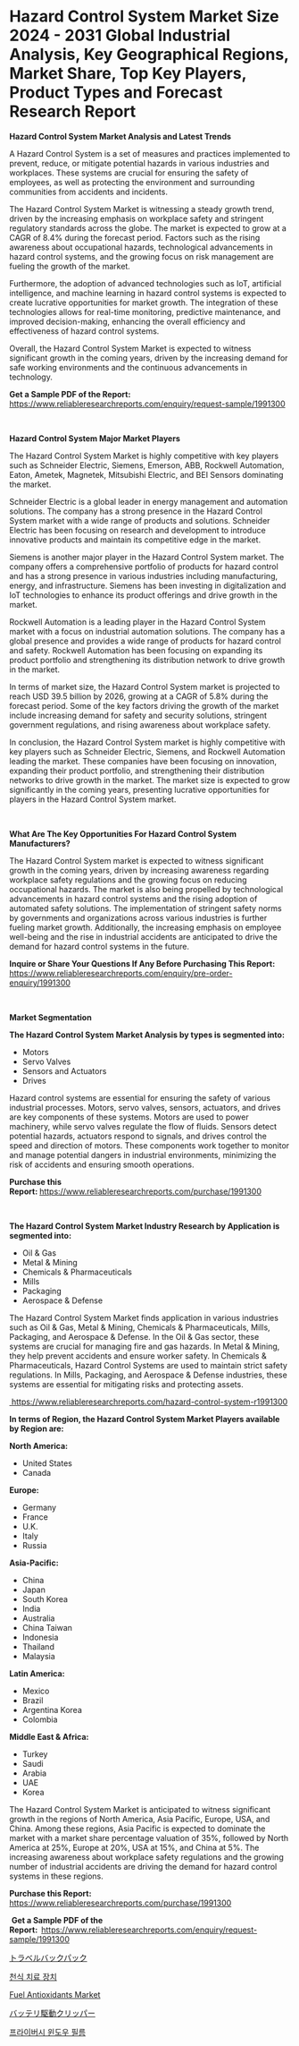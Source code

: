 <p><h1>Hazard Control System Market Size 2024 - 2031 Global Industrial Analysis, Key Geographical Regions, Market Share, Top Key Players, Product Types and Forecast Research Report</h1></p><p><strong>Hazard Control System Market Analysis and Latest Trends</strong></p>
<p><p>A Hazard Control System is a set of measures and practices implemented to prevent, reduce, or mitigate potential hazards in various industries and workplaces. These systems are crucial for ensuring the safety of employees, as well as protecting the environment and surrounding communities from accidents and incidents.</p><p>The Hazard Control System Market is witnessing a steady growth trend, driven by the increasing emphasis on workplace safety and stringent regulatory standards across the globe. The market is expected to grow at a CAGR of 8.4% during the forecast period. Factors such as the rising awareness about occupational hazards, technological advancements in hazard control systems, and the growing focus on risk management are fueling the growth of the market.</p><p>Furthermore, the adoption of advanced technologies such as IoT, artificial intelligence, and machine learning in hazard control systems is expected to create lucrative opportunities for market growth. The integration of these technologies allows for real-time monitoring, predictive maintenance, and improved decision-making, enhancing the overall efficiency and effectiveness of hazard control systems.</p><p>Overall, the Hazard Control System Market is expected to witness significant growth in the coming years, driven by the increasing demand for safe working environments and the continuous advancements in technology.</p></p>
<p><strong>Get a Sample PDF of the Report:&nbsp;</strong> <a href="https://www.reliableresearchreports.com/enquiry/request-sample/1991300">https://www.reliableresearchreports.com/enquiry/request-sample/1991300</a></p>
<p>&nbsp;</p>
<p><strong>Hazard Control System Major Market Players</strong></p>
<p><p>The Hazard Control System Market is highly competitive with key players such as Schneider Electric, Siemens, Emerson, ABB, Rockwell Automation, Eaton, Ametek, Magnetek, Mitsubishi Electric, and BEI Sensors dominating the market.</p><p>Schneider Electric is a global leader in energy management and automation solutions. The company has a strong presence in the Hazard Control System market with a wide range of products and solutions. Schneider Electric has been focusing on research and development to introduce innovative products and maintain its competitive edge in the market.</p><p>Siemens is another major player in the Hazard Control System market. The company offers a comprehensive portfolio of products for hazard control and has a strong presence in various industries including manufacturing, energy, and infrastructure. Siemens has been investing in digitalization and IoT technologies to enhance its product offerings and drive growth in the market.</p><p>Rockwell Automation is a leading player in the Hazard Control System market with a focus on industrial automation solutions. The company has a global presence and provides a wide range of products for hazard control and safety. Rockwell Automation has been focusing on expanding its product portfolio and strengthening its distribution network to drive growth in the market.</p><p>In terms of market size, the Hazard Control System market is projected to reach USD 39.5 billion by 2026, growing at a CAGR of 5.8% during the forecast period. Some of the key factors driving the growth of the market include increasing demand for safety and security solutions, stringent government regulations, and rising awareness about workplace safety.</p><p>In conclusion, the Hazard Control System market is highly competitive with key players such as Schneider Electric, Siemens, and Rockwell Automation leading the market. These companies have been focusing on innovation, expanding their product portfolio, and strengthening their distribution networks to drive growth in the market. The market size is expected to grow significantly in the coming years, presenting lucrative opportunities for players in the Hazard Control System market.</p></p>
<p>&nbsp;</p>
<p><strong>What Are The Key Opportunities For Hazard Control System Manufacturers?</strong></p>
<p><p>The Hazard Control System market is expected to witness significant growth in the coming years, driven by increasing awareness regarding workplace safety regulations and the growing focus on reducing occupational hazards. The market is also being propelled by technological advancements in hazard control systems and the rising adoption of automated safety solutions. The implementation of stringent safety norms by governments and organizations across various industries is further fueling market growth. Additionally, the increasing emphasis on employee well-being and the rise in industrial accidents are anticipated to drive the demand for hazard control systems in the future.</p></p>
<p><strong>Inquire or Share Your Questions If Any Before Purchasing This Report:</strong> <a href="https://www.reliableresearchreports.com/enquiry/pre-order-enquiry/1991300">https://www.reliableresearchreports.com/enquiry/pre-order-enquiry/1991300</a></p>
<p>&nbsp;</p>
<p><strong>Market Segmentation</strong></p>
<p><strong>The Hazard Control System Market Analysis by types is segmented into:</strong></p>
<p><ul><li>Motors</li><li>Servo Valves</li><li>Sensors and Actuators</li><li>Drives</li></ul></p>
<p><p>Hazard control systems are essential for ensuring the safety of various industrial processes. Motors, servo valves, sensors, actuators, and drives are key components of these systems. Motors are used to power machinery, while servo valves regulate the flow of fluids. Sensors detect potential hazards, actuators respond to signals, and drives control the speed and direction of motors. These components work together to monitor and manage potential dangers in industrial environments, minimizing the risk of accidents and ensuring smooth operations.</p></p>
<p><strong>Purchase this Report:&nbsp;</strong><a href="https://www.reliableresearchreports.com/purchase/1991300">https://www.reliableresearchreports.com/purchase/1991300</a></p>
<p>&nbsp;</p>
<p><strong>The Hazard Control System Market Industry Research by Application is segmented into:</strong></p>
<p><ul><li>Oil & Gas</li><li>Metal & Mining</li><li>Chemicals & Pharmaceuticals</li><li>Mills</li><li>Packaging</li><li>Aerospace & Defense</li></ul></p>
<p><p>The Hazard Control System Market finds application in various industries such as Oil & Gas, Metal & Mining, Chemicals & Pharmaceuticals, Mills, Packaging, and Aerospace & Defense. In the Oil & Gas sector, these systems are crucial for managing fire and gas hazards. In Metal & Mining, they help prevent accidents and ensure worker safety. In Chemicals & Pharmaceuticals, Hazard Control Systems are used to maintain strict safety regulations. In Mills, Packaging, and Aerospace & Defense industries, these systems are essential for mitigating risks and protecting assets.</p></p>
<p><a href="https://www.reliableresearchreports.com/hazard-control-system-r1991300">&nbsp;https://www.reliableresearchreports.com/hazard-control-system-r1991300</a></p>
<p><strong>In terms of Region, the Hazard Control System Market Players available by Region are:</strong></p>
<p>
    <p> <strong> North America: </strong>
        <ul>
            <li>United States</li>
            <li>Canada</li>
        </ul>
        </p> 
    <p> <strong> Europe: </strong>
        <ul>
            <li>Germany</li>
            <li>France</li>
            <li>U.K.</li>
            <li>Italy</li>
            <li>Russia</li>
        </ul>
        </p> 
    <p> <strong> Asia-Pacific: </strong>
        <ul>
            <li>China</li>
            <li>Japan</li>
            <li>South Korea</li>
            <li>India</li>
            <li>Australia</li>
            <li>China Taiwan</li>
            <li>Indonesia</li>
            <li>Thailand</li>
            <li>Malaysia</li>
        </ul>
        </p> 
    <p> <strong> Latin America: </strong>
        <ul>
            <li>Mexico</li>
            <li>Brazil</li>
            <li>Argentina Korea</li>
            <li>Colombia</li>
        </ul>
        </p> 
    <p> <strong> Middle East & Africa: </strong>
        <ul>
            <li>Turkey</li>
            <li>Saudi</li>
            <li>Arabia</li>
            <li>UAE</li>
            <li>Korea</li>
        </ul>
    </p>
    </p>
<p><p>The Hazard Control System Market is anticipated to witness significant growth in the regions of North America, Asia Pacific, Europe, USA, and China. Among these regions, Asia Pacific is expected to dominate the market with a market share percentage valuation of 35%, followed by North America at 25%, Europe at 20%, USA at 15%, and China at 5%. The increasing awareness about workplace safety regulations and the growing number of industrial accidents are driving the demand for hazard control systems in these regions.</p></p>
<p><strong>Purchase this Report: </strong><a href="https://www.reliableresearchreports.com/purchase/1991300">https://www.reliableresearchreports.com/purchase/1991300</a></p>
<p>&nbsp;<strong>Get a Sample PDF of the Report:&nbsp;&nbsp;</strong><a href="https://www.reliableresearchreports.com/enquiry/request-sample/1991300">https://www.reliableresearchreports.com/enquiry/request-sample/1991300</a></p>
<p><strong></strong></p>
<p><p><a href="https://medium.com/@kyaorris56456/%E6%97%85%E8%A1%8C%E7%94%A8%E3%83%90%E3%83%83%E3%82%AF%E3%83%91%E3%83%83%E3%82%AF%E5%B8%82%E5%A0%B4-%E7%AB%B6%E4%BA%89%E5%88%86%E6%9E%90-%E5%B8%82%E5%A0%B4%E5%8B%95%E5%90%91-2031%E5%B9%B4%E3%81%BE%E3%81%A7%E3%81%AE%E4%BA%88%E6%B8%AC-216e367652e9">トラベルバックパック</a></p><p><a href="https://medium.com/@deborahward03/%EC%B2%9C%EC%8B%9D-%EC%B9%98%EB%A3%8C%EC%9E%A5%EC%B9%98-%EC%8B%9C%EC%9E%A5-%EC%A7%80%ED%91%9C-%ED%95%B4%EB%8F%85-%EC%8B%9C%EC%9E%A5-%EC%A0%90%EC%9C%A0%EC%9C%A8-%EB%8F%99%ED%96%A5-%EB%B0%8F-%EC%84%B1%EC%9E%A5-%ED%8C%A8%ED%84%B4-8a46275d7a4a">천식 치료 장치</a></p><p><a href="https://issuu.com/reportprime-2/docs/fuel-antioxidants-market-size-2030.pptx">Fuel Antioxidants Market</a></p><p><a href="https://medium.com/@elmoray21/%E3%83%90%E3%83%83%E3%83%86%E3%83%AA%E3%83%BC%E5%BC%8F%E3%82%AF%E3%83%AA%E3%83%83%E3%83%91%E3%83%BC%E3%81%AE%E5%B8%82%E5%A0%B4%E8%A6%8F%E6%A8%A1%E3%81%A8%E5%B8%82%E5%A0%B4%E3%83%88%E3%83%AC%E3%83%B3%E3%83%89-%E5%AE%8C%E5%85%A8%E3%81%AA%E6%A5%AD%E7%95%8C%E6%A6%82%E8%A6%81-2024%E5%B9%B4%E3%81%8B%E3%82%892031%E5%B9%B4-43fd34e8ca0c">バッテリ駆動クリッパー</a></p><p><a href="https://medium.com/@kellyclarkson42/%ED%94%84%EB%9D%BC%EC%9D%B4%EB%B2%84%EC%8B%9C-%EC%9C%88%EB%8F%84%EC%9A%B0-%ED%95%84%EB%A6%84-%EC%8B%9C%EC%9E%A5-%ED%8A%B8%EB%A0%8C%EB%93%9C-%EB%B0%8F-%EC%8B%9C%EC%9E%A5-%EB%B6%84%EC%84%9D%EC%9D%80-2024-2031%EB%85%84%EC%9D%84-%EC%98%88%EC%B8%A1%ED%95%A9%EB%8B%88%EB%8B%A4-681c8ac4c1dd">프라이버시 윈도우 필름</a></p></p>
